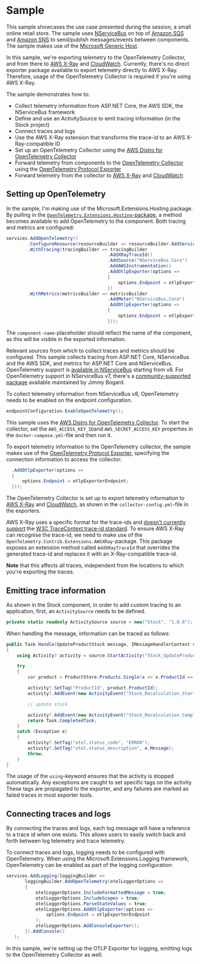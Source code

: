 # Sample

This sample showcases the use case presented during the session, a small online retail store. The sample uses [NServiceBus](https://docs.particular.net/) on top of [Amazon SQS](https://docs.aws.amazon.com/AWSSimpleQueueService/latest/SQSDeveloperGuide/welcome.html) and [Amazon SNS](https://docs.aws.amazon.com/sns/latest/dg/welcome.html) to send/publish messages/events between components. The sample makes use of the [Microsoft Generic Host](https://docs.microsoft.com/en-us/dotnet/core/extensions/generic-host).

In this sample, we're exporting telemetry to the OpenTelemetry Collector, and from there to [AWS X-Ray](https://docs.aws.amazon.com/xray/latest/devguide/aws-xray.html) and [CloudWatch](https://docs.aws.amazon.com/cloudwatch/). Currently, there's no direct exporter package available to export telemetry directly to AWS X-Ray. Therefore, usage of the OpenTelemetry Collector is required if you're using AWS X-Ray.

The sample demonstrates how to:

- Collect telemetry information from ASP.NET Core, the AWS SDK, the NServiceBus framework
- Define and use an ActivitySource to emit tracing information (in the Stock project)
- Connect traces and logs
- Use the AWS X-Ray extension that transforms the trace-id to an AWS X-Ray-compatible ID
- Set up an OpenTelemetry Collector using the [AWS Distro for OpenTelemetry Collector](https://aws-otel.github.io/docs/getting-started/collector)
- Forward telemetry from components to the [OpenTelemetry Collector](https://opentelemetry.io/docs/collector/) using the [OpenTelemetry Protocol Exporter](https://opentelemetry.io/docs/specs/otel/protocol/exporter/)
- Forward telemetry from the collector to [AWS X-Ray](https://docs.aws.amazon.com/xray/latest/devguide/aws-xray.html) and [CloudWatch](https://docs.aws.amazon.com/cloudwatch/)

## Setting up OpenTelemetry

In the sample, I'm making use of the Microsoft.Extensions.Hosting package. By pulling in the [`OpenTelemetry.Extensions.Hosting`-package](https://www.nuget.org/packages/OpenTelemetry.Extensions.Hosting), a method becomes available to add OpenTelemetry to the component.
Both tracing and metrics are configured:

``` c#
services.AddOpenTelemetry()
        .ConfigureResource(resourceBuilder => resourceBuilder.AddService("component-name"))
        .WithTracing(tracingBuilder => tracingBuilder
                                      .AddXRayTraceId()
                                      .AddSource("NServiceBus.Core")
                                      .AddAWSInstrumentation()
                                      .AddOtlpExporter(options =>
                                      {
                                          options.Endpoint = otlpExporterEndpoint;
                                      })
        .WithMetrics(metricsBuilder => metricsBuilder
                                      .AddMeter("NServiceBus.Core")
                                      .AddOtlpExporter(options =>
                                      {
                                          options.Endpoint = otlpExporterEndpoint;
                                      }));
```

The `component-name`-placeholder should reflect the name of the component, as this will be visible in the exported information.

Relevant sources from which to collect traces and metrics should be configured. This sample collects tracing from ASP.NET Core, NServiceBus and the AWS SDK, and metrics for ASP.NET Core and NServiceBus.
OpenTelemetry support is [available in NServiceBus](https://docs.particular.net/nservicebus/operations/opentelemetry?version=core_8) starting from v8. For OpenTelemetry support in NServiceBus v7, there's a [community-supported package](https://github.com/jbogard/NServiceBus.Extensions.Diagnostics) available maintained by Jimmy Bogard.

To collect telemetry information from NServiceBus v8, OpenTelemetry needs to be enabled on the endpoint configuration.

``` c#
endpointConfiguration.EnableOpenTelemetry();
```

This sample uses the [AWS Distro for OpenTelemetry Collector](https://aws-otel.github.io/docs/getting-started/collector).
To start the collector, set the `AWS_ACCESS_KEY_ID`and `AWS_SECRET_ACCESS_KEY` properties in the `docker-compose.yml`-file and then run it.

To export telemetry information to the OpenTelemetry collector, the sample makes use of the [OpenTelemetry Protocol Exporter](https://opentelemetry.io/docs/specs/otel/protocol/exporter/), specifying the connection information to access the collector:

``` c#
  .AddOtlpExporter(options =>
  {
      options.Endpoint = otlpExporterEndpoint;
  }));
```

The OpenTelemetry Collector is set up to export telemetry information to [AWS X-Ray](https://docs.aws.amazon.com/xray/latest/devguide/aws-xray.html) and [CloudWatch](https://docs.aws.amazon.com/cloudwatch/), as shown in the `collector-config.yml`-file in the exporters.

AWS X-Ray uses a specific format for the trace-ids and [doesn't currently support](https://aws-otel.github.io/docs/getting-started/dotnet-sdk/trace-manual-instr#installation) the [W3C TraceContext trace-id standard](https://www.w3.org/TR/trace-context/#traceparent-header). To ensure AWS X-Ray can recognise the trace-id, we need to make use of the `OpenTelemetry.Contrib.Extensions.AWSXRay`-package. This package exposes an extension method called `AddXRayTraceId` that overrides the generated trace-id and replaces it with an X-Ray-compatible trace-id.

**Note** that this affects all traces, independent from the locations to which you're exporting the traces.

## Emitting trace information

As shown in the Stock component, in order to add custom tracing to an application, first, an `ActivitySource` needs to be defined.

``` c#
private static readonly ActivitySource source = new("Stock", "1.0.0");
````

When handling the message, information can be traced as follows:

``` c#
public Task Handle(UpdateProductStock message, IMessageHandlerContext context)
{
    using Activity? activity = source.StartActivity("Stock_UpdateProductStock");

    try 
    {
        var product = ProductStore.Products.Single(x => x.ProductId == message.ProductId);

        activity?.SetTag("ProductId", product.ProductId);
        activity?.AddEvent(new ActivityEvent("Stock_Recalculation_Starting"));

        // update stock

        activity?.AddEvent(new ActivityEvent("Stock_Recalculation_Completed"));
        return Task.CompletedTask;
    }
    catch (Exception e)
    {
        activity?.SetTag("otel.status_code", "ERROR");
        activity?.SetTag("otel.status_description", e.Message);
        throw;
    }
}
```

The usage of the `using`-keyword ensures that the activity is stopped automatically.
Any exceptions are caught to set specific tags on the activity. These tags are propagated to the exporter, and any failures are marked as failed traces in most exporter tools.

## Connecting traces and logs

By connecting the traces and logs, each log message will have a reference to a trace id when one exists. This allows users to easily switch back and forth between log telemetry and trace telemetry.

To connect traces and logs, logging needs to be configured with OpenTelemetry. When using the Microsoft.Extensions.Logging framework, OpenTelemetry can be enabled as part of the logging configuration:

``` c#
services.AddLogging(loggingBuilder =>
       loggingBuilder.AddOpenTelemetry(otelLoggerOptions =>
       {
           otelLoggerOptions.IncludeFormattedMessage = true;
           otelLoggerOptions.IncludeScopes = true;
           otelLoggerOptions.ParseStateValues = true;
           otelLoggerOptions.AddOtlpExporter(options =>
               options.Endpoint = otlpExporterEndpoint
           );
           otelLoggerOptions.AddConsoleExporter();
       }).AddConsole()
   );
```

In this sample, we're setting up the OTLP Exporter for logging, emitting logs to the OpenTelemetry Collector as well.